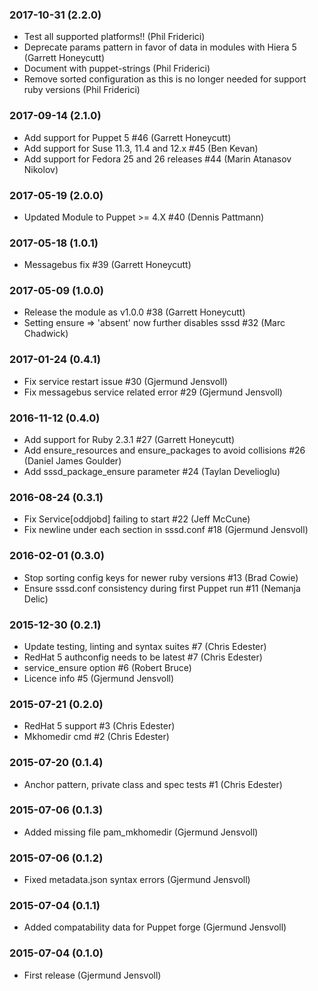 ### 2017-10-31 (2.2.0)
  * Test all supported platforms!! (Phil Friderici)
  * Deprecate params pattern in favor of data in modules with Hiera 5 (Garrett Honeycutt)
  * Document with puppet-strings (Phil Friderici)
  * Remove sorted configuration as this is no longer needed for support ruby versions (Phil Friderici)

### 2017-09-14 (2.1.0)
  * Add support for Puppet 5 #46 (Garrett Honeycutt)
  * Add support for Suse 11.3, 11.4 and 12.x #45 (Ben Kevan)
  * Add support for Fedora 25 and 26 releases #44 (Marin Atanasov Nikolov)

### 2017-05-19 (2.0.0)
  * Updated Module to Puppet >= 4.X #40 (Dennis Pattmann)

### 2017-05-18 (1.0.1)
  * Messagebus fix #39 (Garrett Honeycutt)

### 2017-05-09 (1.0.0)
  * Release the module as v1.0.0 #38 (Garrett Honeycutt)
  * Setting ensure => 'absent' now further disables sssd #32 (Marc Chadwick)

### 2017-01-24 (0.4.1)
  * Fix service restart issue #30 (Gjermund Jensvoll)
  * Fix messagebus service related error #29 (Gjermund Jensvoll)

### 2016-11-12 (0.4.0)
  * Add support for Ruby 2.3.1 #27 (Garrett Honeycutt)
  * Add ensure_resources and ensure_packages to avoid collisions #26 (Daniel James Goulder)
  * Add sssd_package_ensure parameter #24 (Taylan Develioglu)

### 2016-08-24 (0.3.1)
  * Fix Service[oddjobd] failing to start #22 (Jeff McCune)
  * Fix newline under each section in sssd.conf #18 (Gjermund Jensvoll)

### 2016-02-01 (0.3.0)
  * Stop sorting config keys for newer ruby versions #13 (Brad Cowie)
  * Ensure sssd.conf consistency during first Puppet run #11 (Nemanja Delic)

### 2015-12-30 (0.2.1)
  * Update testing, linting and syntax suites #7 (Chris Edester)
  * RedHat 5 authconfig needs to be latest #7 (Chris Edester)
  * service_ensure option #6 (Robert Bruce)
  * Licence info #5 (Gjermund Jensvoll)

### 2015-07-21 (0.2.0)
  * RedHat 5 support #3 (Chris Edester)
  * Mkhomedir cmd #2 (Chris Edester)

### 2015-07-20 (0.1.4)
  * Anchor pattern, private class and spec tests #1 (Chris Edester)

### 2015-07-06 (0.1.3)
  * Added missing file pam_mkhomedir (Gjermund Jensvoll)

### 2015-07-06 (0.1.2)
  * Fixed metadata.json syntax errors (Gjermund Jensvoll)

### 2015-07-04 (0.1.1)
  * Added compatability data for Puppet forge (Gjermund Jensvoll)

### 2015-07-04 (0.1.0)
  * First release (Gjermund Jensvoll)
